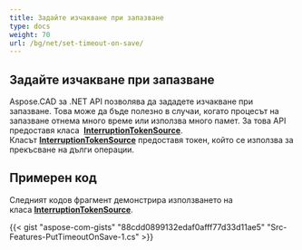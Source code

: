 ```yaml
---
title: Задайте изчакване при запазване
type: docs
weight: 70
url: /bg/net/set-timeout-on-save/
---
```


## **Задайте изчакване при запазване**

Aspose.CAD за .NET API позволява да зададете изчакване при запазване. Това може да бъде полезно в случаи, когато процесът на запазване отнема много време или използва много памет. За това API предоставя класа  [**InterruptionTokenSource**](https://reference.aspose.com/cad/net/aspose.cad/interruptiontokensource). Класът [**InterruptionTokenSource**](https://reference.aspose.com/cad/net/aspose.cad/interruptiontokensource) предоставя токен, който се използва за прекъсване на дълги операции.

## Примерен код

Следният кодов фрагмент демонстрира използването на класа [**InterruptionTokenSource**](https://reference.aspose.com/cad/net/aspose.cad/interruptiontokensource).

{{< gist "aspose-com-gists" "88cdd0899132edaf0afff77d33d11ae5" "Src-Features-PutTimeoutOnSave-1.cs" >}}
